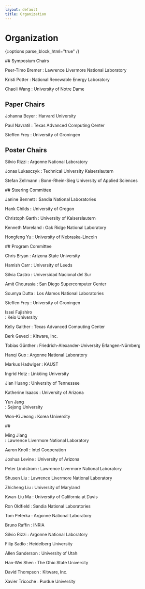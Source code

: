 ```yaml
---
layout: default
title: Organization
---
```


# Organization

{::options parse_block_html="true" /}

<div class="left">
## Symposium Chairs

Peer-Timo Bremer
: Lawrence Livermore National Laboratory

Kristi Potter
: National Renewable Energy Laboratory

Chaoli Wang
: University of Notre Dame

## Paper Chairs

Johanna Beyer
: Harvard University

Paul Navratil
: Texas Advanced Computing Center

Steffen Frey 
: University of Groningen

## Poster Chairs

Silvio Rizzi
: Argonne National Laboratory

Jonas Lukasczyk
: Technical University Kaiserslautern

Stefan Zellmann
: Bonn-Rhein-Sieg University of Applied Sciences


</div>
<div class="right">
## Steering Committee

Janine Bennett
: Sandia National Laboratories

Hank Childs
: University of Oregon

Christoph Garth
: University of Kaiserslautern

Kenneth Moreland
: Oak Ridge National Laboratory

Hongfeng Yu
: University of Nebraska-Lincoln
</div>

<div class="left">
## Program Committee


<!--Jeff Baumes
: Kitware, Inc.-->

<!--Wes Bethel
: Lawrence Berkeley National Laboratory-->

Chris Bryan
: Arizona State University

Hamish Carr
: University of Leeds

Silvia Castro
: Universidad Nacional del Sur

<!--Wei Chen
: Zhejiang University-->

Amit Chourasia
: San Diego Supercomputer Center

<!--Patricia Crossno	
: Sandia National Laboratories-->

<!--Harish Doraiswamy
: New York University-->

Soumya Dutta
: Los Alamos National Laboratories

Steffen Frey
: University of Groningen


Issei	Fujishiro	
: Keio University

Kelly Gaither
: Texas Advanced Computing Center

Berk Geveci	
: Kitware, Inc.

Tobias G&uuml;nther
: Friedrich-Alexander-University Erlangen-N&uuml;rnberg

Hanqi Guo
: Argonne National Laboratory

Markus Hadwiger	
: KAUST

Ingrid Hotz
: Link&ouml;ing University

Jian Huang
: University of Tennessee

Katherine Isaacs
: University of Arizona

Yun Jang	
: Sejong University

Won-Ki	Jeong
: Korea University




<!--James Klosowski
: AT&T Labs Research-->
</div>

<div class="right">
## &nbsp;
  
Ming Jiang	
: Lawrence Livermore National Laboratory
  
Aaron	Knoll
: Intel Cooperation

Joshua Levine
: University of Arizona

Peter Lindstrom
: Lawrence Livermore National Laboratory

Shusen Liu
: Lawrence Livermore National Laboratory

Zhicheng Liu
: University of Maryland

Kwan-Liu Ma
: University of California at Davis

<!--Vijay Natarajan
: Indian Institute of Science-->

Ron Oldfield
: Sandia National Laboratories

<!--Patrick  O'Leary
: Kitware, Inc.-->

Tom	Peterka
: Argonne National Laboratory

Bruno Raffin
: INRIA

Silvio Rizzi
: Argonne National Laboratory

Filip Sadlo	
: Heidelberg University

Allen Sanderson	
: University of Utah

Han-Wei Shen
: The Ohio State University

David Thompson
: Kitware, Inc.

Xavier Tricoche
: Purdue University

<!--Yang Wang
: Uber Technologies, Inc.-->

</div>


<!-- </div> -->

